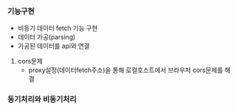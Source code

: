 ### 기능구현

- 비동기 데이터 fetch 기능 구현
- 데이터 가공(parsing)
- 가공된 데이터를 api와 연결

1. cors문제
   - proxy설정(데이터fetch주소)을 통해 로컬호스트에서 브라우저 cors문제를 해결

### 동기처리와 비동기처리
